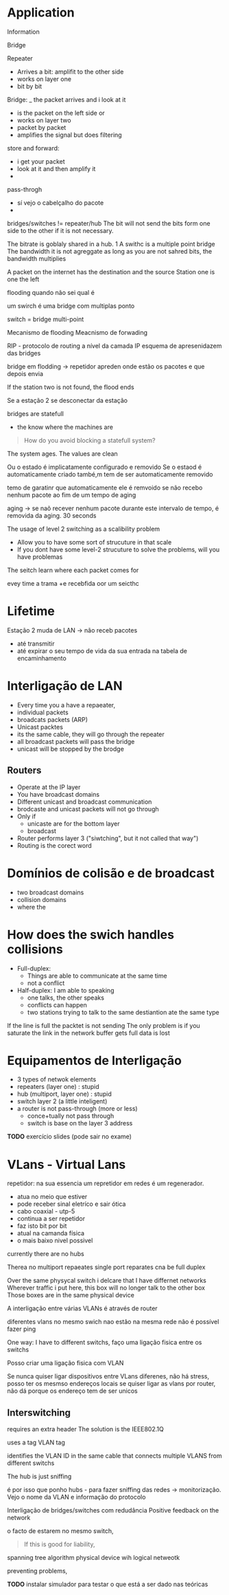 # Application 

Information

Bridge

Repeater
 - Arrives a bit: amplifit to the other side
- works on layer one 
- bit by bit

Bridge:
_ the packet arrives and i look at it
- is the packet on the left side or
- works on layer two
- packet by packet
- amplifies the signal but does filtering 


store and forward:
- i get your packet
- look at it and then amplify it
-

pass-throgh
- sí vejo o cabelçalho do pacote
-


bridges/switches != repeater/hub
The bit will not send the bits form one side to the other if it is not necessary.


The bitrate is goblaly shared in a hub.
1
A swithc is a  multiple point bridge
The bandwidth it is not agreggate
as long as you are not sahred bits, the bandwidth multiplies

A packet on the internet has the destination and the source
Station one is one the left

flooding quando não sei qual é 

um swirch é uma bridge com multiplas ponto

switch = bridge multi-point

Mecanismo de flooding
Meacnismo de forwading


RIP - protocolo de routing a nível da camada IP
esquema de apresenidazem das bridges

bridge em flodding -> repetidor
apreden onde estão os pacotes e que depois envia

If the station two is not found, the flood ends

Se a estação 2 se desconectar da estação 

bridges are statefull

- the know where the machines are


> How do you avoid blocking a statefull system?

The system ages. The values are clean


Ou o estado é implicatamente configurado e removido
Se o estaod é automaticamente criado també,m tem de ser automaticamente removido

temo de garatinr que automaticamente ele é remvoido se não recebo nenhum pacote ao fim de um tempo de aging

aging -> se naõ recever nenhum pacote durante este intervalo de tempo, é removida da 
aging. 30 seconds


The usage of level 2 switching as a scalibility problem

- Allow you to have some sort of strucuture in that scale
- If you dont have some level-2 strucuture to solve the problems, will you have problemas


The seitch learn where each packet comes for

evey time a trama +e recebfida oor um seicthc

# Lifetime
Estação 2 muda de LAN -> não receb pacotes

- até transmitir
- até expirar o seu tempo de vida da sua entrada na tabela de encaminhamento


# Interligação de LAN
- Every time you a have a repaeater, 
- individual packets
- broadcats packets (ARP)
- Unicast packtes
- its the same cable, they will go through the repeater
- all broadcast packets will pass the bridge
- unicast will be stopped by the brodge


## Routers
- Operate at the IP layer
- You have broadcast domains
- Different unicast and broadcast communication
- brodcaste and unicast packets will not go through
- Only if
	- unicaste are for the bottom layer
	- broadcast
- Router performs layer 3 ("siwtching", but it not called that way")
- Routing is the corect word


# Domínios de colisão e de broadcast
- two broadcast domains
- collision domains
- where the 


# How does the swich handles collisions
- Full-duplex:
	- Things are able to communicate at the same time
	- not a conflict
- Half-duplex: I am able to speaking
	- one talks, the other speaks
	- conflicts can happen
	- two stations trying to talk to the same destiantion ate the same type


If the line is full the packtet is not sending
The only problem is if you saturate the link in the network
buffer gets full
data is lost

# Equipamentos de Interligação
- 3 types of netwok elements
- repeaters (layer one) : stupid
- hub (multiport, layer one) : stupid
- switch layer 2 (a little inteligent)
- a router is not pass-through (more or less)
	- conce+tually not pass through
	- switch is base on the layer 3 address


__TODO__ exercício slides (pode sair no exame)

# VLans - Virtual Lans

repetidor: na sua essencia um repretidor em redes é um regenerador.
- atua no meio que estiver
- pode receber sinal eletríco e sair ótica
- cabo  coaxial - utp-5
- continua a ser repetidor
- faz isto bit por bit
- atual na camanda física
- o mais baixo nivel possivel


currently there are no hubs

Therea no multiport repaeates
single port reparates cna be full duplex


Over the same physycal switch i delcare that I have differnet networks
Wherever traffic i put here, this box will no longer talk to the other box
Those boxes are in the same physical device

A interligação entre várias VLANs é através de router

diferentes vlans no mesmo swich nao estão na mesma rede
não é possível fazer ping

One way: I have to different switchs, faço uma ligação fisica entre os switchs

Posso criar uma ligação fisica com VLAN

Se nunca quiser ligar dispositivos entre VLans diferenes, não há stress, posso ter os mesmso endereços locais
se quiser ligar as vlans por router, não dá porque os endereço tem de ser unicos

## Interswitching
requires an extra header
The solution is the IEEE802.1Q

uses a tag 
VLAN tag

identifies the VLAN ID in the same cable that connects multiple VLANS from different switchs

The hub is just sniffing

é por isso que ponho hubs - para fazer sniffing das redes -> monitorização.
Vejo o nome da VLAN e informação do protocolo


Interligação de bridges/switches com redudância
Positive feedback on the network

o facto de estarem no mesmo switch, 

> If this is good for liability, 


spanning tree algorithm
physical device wih logical netweotk

preventing problems,

__TODO__ instalar simulador para testar o que está a ser dado nas teóricas

